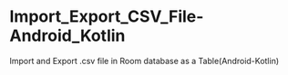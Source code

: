 # Import_Export_CSV_File-Android_Kotlin
Import and Export .csv file in Room database as a Table(Android-Kotlin)
